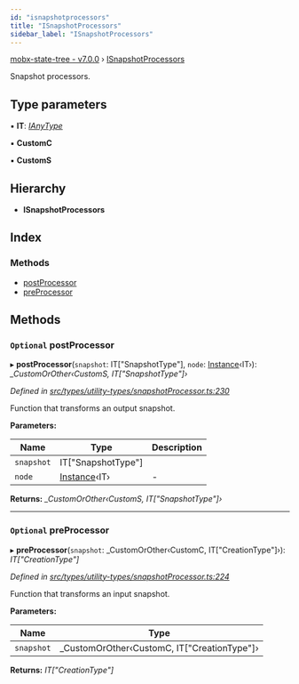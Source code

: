```yaml
---
id: "isnapshotprocessors"
title: "ISnapshotProcessors"
sidebar_label: "ISnapshotProcessors"
---
```


[mobx-state-tree - v7.0.0](../index.md) › [ISnapshotProcessors](isnapshotprocessors.md)

Snapshot processors.

## Type parameters

▪ **IT**: *[IAnyType](ianytype.md)*

▪ **CustomC**

▪ **CustomS**

## Hierarchy

* **ISnapshotProcessors**

## Index

### Methods

* [postProcessor](isnapshotprocessors.md#optional-postprocessor)
* [preProcessor](isnapshotprocessors.md#optional-preprocessor)

## Methods

### `Optional` postProcessor

▸ **postProcessor**(`snapshot`: IT["SnapshotType"], `node`: [Instance](../index.md#instance)‹IT›): *_CustomOrOther‹CustomS, IT["SnapshotType"]›*

*Defined in [src/types/utility-types/snapshotProcessor.ts:230](https://github.com/mobxjs/mobx-state-tree/blob/d5d9f75f/src/types/utility-types/snapshotProcessor.ts#L230)*

Function that transforms an output snapshot.

**Parameters:**

Name | Type | Description |
------ | ------ | ------ |
`snapshot` | IT["SnapshotType"] |   |
`node` | [Instance](../index.md#instance)‹IT› | - |

**Returns:** *_CustomOrOther‹CustomS, IT["SnapshotType"]›*

___

### `Optional` preProcessor

▸ **preProcessor**(`snapshot`: _CustomOrOther‹CustomC, IT["CreationType"]›): *IT["CreationType"]*

*Defined in [src/types/utility-types/snapshotProcessor.ts:224](https://github.com/mobxjs/mobx-state-tree/blob/d5d9f75f/src/types/utility-types/snapshotProcessor.ts#L224)*

Function that transforms an input snapshot.

**Parameters:**

Name | Type |
------ | ------ |
`snapshot` | _CustomOrOther‹CustomC, IT["CreationType"]› |

**Returns:** *IT["CreationType"]*
